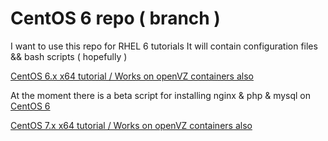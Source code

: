 CentOS 6 repo ( branch )
==================================

I want to use this repo for RHEL 6 tutorials
It will contain configuration files && bash scripts ( hopefully )


[CentOS 6.x x64 tutorial / Works on openVZ containers also](https://github.com/cybernet/linux/blob/centos/tutorials/CentOS_6_mysql_nginx_php-fpm_pure-ftpd)

At the moment there is a beta script for installing nginx & php & mysql on [CentOS 6](https://github.com/cybernet/linux/blob/centos/sh/c6up.sh)

[CentOS 7.x x64 tutorial / Works on openVZ containers also](https://github.com/cybernet/linux/blob/centos7/tutorials/CentOS7)
